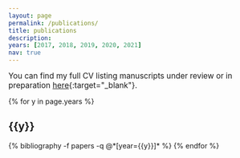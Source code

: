 ```yaml
---
layout: page
permalink: /publications/
title: publications
description:
years: [2017, 2018, 2019, 2020, 2021]
nav: true
---
```

<span style="font-size: 1.1em">You can find my full CV listing manuscripts under review or in preparation [here](https://kcanada.github.io/assets/pdf/Canada_Kelsey_CV_21.pdf){:target="\_blank"}.</span>

<div class="publications">

{% for y in page.years %}
  <h2 class="year">{{y}}</h2>
  {% bibliography -f papers -q @*[year={{y}}]* %}
{% endfor %}

</div>
